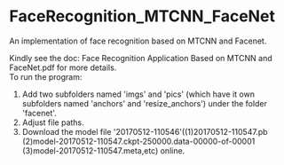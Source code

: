 # FaceRecognition_MTCNN_FaceNet
An implementation of face recognition based on MTCNN and Facenet.

Kindly see the doc: Face Recognition Application Based on MTCNN and FaceNet.pdf for more details. <br>
To run the program: <br>
1. Add two subfolders named 'imgs' and 'pics' (which have it own subfolders named 'anchors' and 'resize_anchors') under the folder 'facenet'. <br>
2. Adjust file paths. <br>
3. Download the model file '20170512-110546'((1)20170512-110547.pb (2)model-20170512-110547.ckpt-250000.data-00000-of-00001 (3)model-20170512-110547.meta,etc) online.
